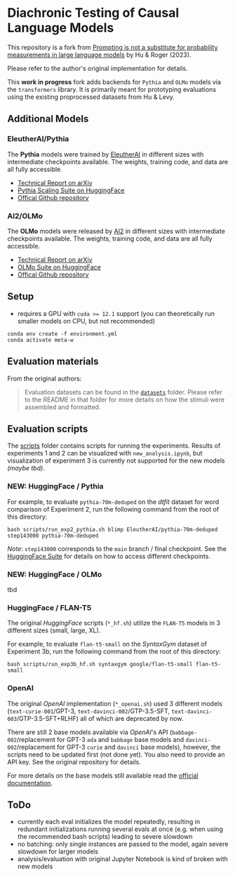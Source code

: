 # Diachronic Testing of Causal Language Models

This repository is a fork from [Prompting is not a substitute for probability measurements in large language models](https://github.com/jennhu/metalinguistic-prompting) by Hu & Roger (2023).

Please refer to the author's original implementation for details.

This **work in progress** fork adds backends for `Pythia` and `OLMo` models via the `transformers` library. It is primarily meant for prototyping evaluations using the existing proprocessed datasets from Hu & Levy.

## Additional Models

### EleutherAI/Pythia

The **Pythia** models were trained by [EleutherAI](https://www.eleuther.ai/) in different sizes with intermediate checkpoints available. The weights, training code, and data are all fully accessible.

- [Technical Report on arXiv](https://arxiv.org/abs/2304.01373)
- [Pythia Scaling Suite on HuggingFace](https://huggingface.co/collections/EleutherAI/pythia-scaling-suite-64fb5dfa8c21ebb3db7ad2e1)
- [Offical Github repository](https://github.com/EleutherAI/pythia)

### AI2/OLMo

The **OLMo** models were released by [AI2](https://allenai.org/) in different sizes with intermediate checkpoints available. The weights, training code, and data are all fully accessible.

- [Technical Report on arXiv](https://arxiv.org/abs/2402.00838)
- [OLMo Suite on HuggingFace](https://huggingface.co/collections/allenai/olmo-suite-65aeaae8fe5b6b2122b46778)
- [Offical Github repository](https://github.com/allenai/OLMo)


## Setup

- requires a GPU with `cuda >= 12.1` support (you can theoretically run smaller models on CPU, but not recommended)

```shell
conda env create -f environment.yml
conda activate meta-w
```

## Evaluation materials

From the original authors:
>Evaluation datasets can be found in the [`datasets`](datasets) folder.
>Please refer to the README in that folder for more details on how the stimuli were assembled and formatted.

## Evaluation scripts

The [scripts](scripts) folder contains scripts for running the experiments. Results of experiments 1 and 2 can be visualized with `new_analysis.ipynb`, but visualization of experiment 3 is currently not supported for the new models *(maybe tbd)*.

### NEW: HuggingFace / Pythia

For example, to evaluate `pythia-70m-deduped` on the *dtfit* dataset for word comparison of Experiment 2, run the following command from the root of this directory:

```shell
bash scripts/run_exp2_pythia.sh blimp EleutherAI/pythia-70m-deduped step143000 pythia-70m-deduped
```
*Note*: `step143000` corresponds to the `main` branch / final checkpoint. See the [HuggingFace Suite](https://huggingface.co/collections/EleutherAI/pythia-scaling-suite-64fb5dfa8c21ebb3db7ad2e1) for details on how to access different checkpoints.

### NEW: HuggingFace / OLMo

tbd

### HuggingFace / FLAN-T5

The original *HuggingFace* scripts (`*_hf.sh`) utilize the `FLAN-T5` models in 3 different sizes (small, large, XL).

For example, to evaluate `flan-t5-small` on the *SyntaxGym* dataset of Experiment 3b, run the following command from the root of this directory:

```shell
bash scripts/run_exp3b_hf.sh syntaxgym google/flan-t5-small flan-t5-small
```

### OpenAI

The original *OpenAI* implementation (`*_openai.sh`) used 3 different models (`text-curie-001`/GPT-3, `text-davinci-002`/GTP-3.5-SFT, `text-davinci-003`/GTP-3.5-SFT+RLHF) all of which are deprecated by now. 

There are still 2 base models available via *OpenAI*'s API (`babbage-002`/replacement for GPT-3 `ada` and `babbage` base models and `davinci-002`/replacement for GPT-3 `curie` and `davinci` base models), however, the scripts need to be updated first (not done yet). You also need to provide an API key. See the original repository for details.

For more details on the base models still available read the [official documentation](https://platform.openai.com/docs/models/gpt-base).


## ToDo

- currently each eval initializes the model repeatedly, resulting in redundant initializations running several evals at once (e.g. when using the recommended bash scripts) leading to severe slowdown
- no batching: only single instances are passed to the model, again severe slowdown for larger models
- analysis/evaluation with original Jupyter Notebook is kind of broken with new models